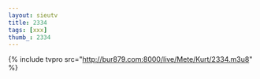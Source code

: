 ```yaml
--- 
layout: sieutv
title: 2334
tags: [xxx]
thumb_: 2334
---
```

{% include tvpro src="http://bur879.com:8000/live/Mete/Kurt/2334.m3u8" %} 
